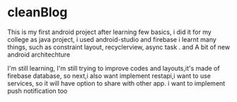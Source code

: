 # cleanBlog

This is my first android project after learning few basics, i did it for my college as java project,
i used android-studio and firebase
i learnt many things, such as constraint layout, recyclerview, async task . and A bit of new android architechture

I'm still learning, I'm still trying to improve codes and layouts,it's made of firebase database, so next,i also want implement restapi,i want to use services, so it will have option to share with other app. i want to implement push notification too
